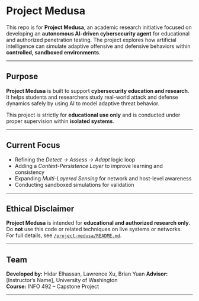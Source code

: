 # Project Medusa

This repo is for **Project Medusa**, an academic research initiative focused on developing an **autonomous AI-driven cybersecurity agent** for educational and authorized penetration testing. The project explores how artificial intelligence can simulate adaptive offensive and defensive behaviors within **controlled, sandboxed environments**.

---

## Purpose

**Project Medusa** is built to support **cybersecurity education and research**. It helps students and researchers study real-world attack and defense dynamics safely by using AI to model adaptive threat behavior.

This project is strictly for **educational use only** and is conducted under proper supervision within **isolated systems**.

---

## Current Focus

- Refining the *Detect → Assess → Adapt* logic loop  
- Adding a *Context-Persistence Layer* to improve learning and consistency  
- Expanding *Multi-Layered Sensing* for network and host-level awareness  
- Conducting sandboxed simulations for validation  

---

## Ethical Disclaimer

**Project Medusa** is intended for **educational and authorized research only**.  
Do **not** use this code or related techniques on live systems or networks.  
For full details, see [`/project-medusa/README.md`](./project-medusa/README.md).

---

## Team

**Developed by:** Hidar Elhassan, Lawrence Xu, Brian Yuan
**Advisor:** [Instructor’s Name], University of Washington  
**Course:** INFO 492 – Capstone Project  

---



